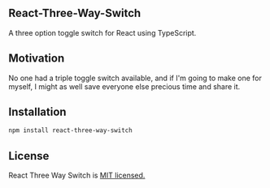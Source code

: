 ## React-Three-Way-Switch

A three option toggle switch for React using TypeScript.

## Motivation

No one had a triple toggle switch available, and if I'm going to make one for myself, I might as well save everyone else precious time and share it.

## Installation

```bash
npm install react-three-way-switch
```

## License

React Three Way Switch is [MIT licensed.](./LICENSE)
